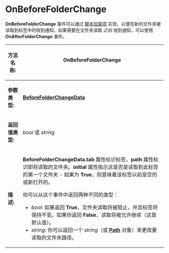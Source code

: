 # OnBeforeFolderChange

**OnBeforeFolderChange** 事件可以通过 [脚本加载项](/Manual/scripting/script_add-ins/README.zh.md) 实现，以便在新的文件夹被读取到标签中时收到通知。如果需要在文件夹读取 *之后* 收到通知，可以使用 **OnAfterFolderChange** 事件。

<table>
<thead><tr><th>

**方法名称:**</th><th>
OnBeforeFolderChange
</th></tr></thead><tbody><tr><td>

**参数类型:**</td><td>

**[BeforeFolderChangeData](../scripting_objects/beforefolderchangedata.zh.md)**
</td></tr><tr><td>

**返回值类型:**</td><td>

*bool* 或 *string*
</td></tr><tr><td>

**描述:**</td><td>

**BeforeFolderChangeData.tab** 属性标识标签，**path** 属性标识即将读取的文件夹。**initial** 属性指示这是否是读取到此标签的第一个文件夹 - 如果为 **True**，则意味着该标签以前是空的或新打开的。

你可以从这个事件中返回两种不同的类型：

- *bool*: 如果返回 **True**，文件夹读取将被阻止，并且标签将保持不变。如果你返回 **False**，读取将被允许继续（这是默认值）。
- *string*: 你可以返回一个 *string*（或 **[Path](../scripting_objects/path.zh.md)** 对象）来更改要读取的文件夹路径。
</td></tr></tbody>
</table>